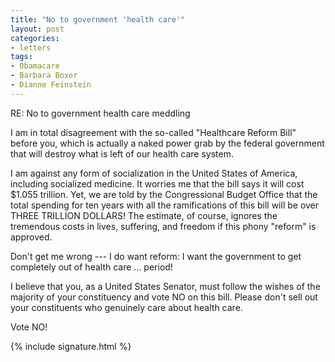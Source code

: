 ```yaml
---
title: "No to government 'health care'"
layout: post
categories:
- letters
tags:
- Obamacare
- Barbara Boxer
- Dianne Feinstein
---
```


RE: No to government health care meddling

I am in total disagreement with the so-called "Healthcare Reform Bill" before you, which is actually a naked power grab by the federal government that will destroy what is left of our health care system.

I am against any form of socialization in the United States of America, including socialized medicine. It worries me that the bill says it will cost $1.055 trillion. Yet, we are told by the Congressional Budget Office that the total spending for ten years with all the ramifications of this bill will be over THREE TRILLION DOLLARS! The estimate, of course, ignores the tremendous costs in lives, suffering, and freedom if this phony "reform" is approved.

Don't get me wrong --- I do want reform: I want the government to get completely out of health care ... period!

I believe that you, as a United States Senator, must follow the wishes of the majority of your constituency and vote NO on this bill. Please don't sell out your constituents who genuinely care about health care.

Vote NO!

{% include signature.html %}
